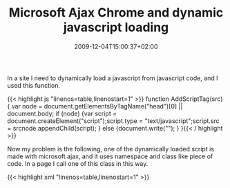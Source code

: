 ﻿---
title: "Microsoft Ajax Chrome and dynamic javascript loading"
description: ""
date: 2009-12-04T15:00:37+02:00
draft: false
tags: [General]
categories: [General]
---
In a site I need to dynamically load a javascript from javascript code, and I used this function.

{{< highlight js "linenos=table,linenostart=1" >}}
function AddScriptTag(src) {
var node = document.getElementsByTagName("head")[0] || document.body;
if (node) {var script = document.createElement("script");script.type = "text/javascript";script.src = srcnode.appendChild(script);
} else {document.write("<script src='" + src + "' type='text/javascript'></script>");
}
}{{< / highlight >}}

<!-- Code inserted with Steve Dunn's Windows Live Writer Code Formatter Plugin.  http://dunnhq.com -->

Now my problem is the following, one of the dynamically loaded script is made with microsoft ajax, and it uses namespace and class like piece of code. In a page I call one of this class in this way.

{{< highlight xml "linenos=table,linenostart=1" >}}
<script type="text/javascript">

        var multiSelector = new NSxxxx.MultiSelector('nselected', <%= MultiSelectionStatus %>);{{< / highlight >}}

<!-- Code inserted with Steve Dunn's Windows Live Writer Code Formatter Plugin.  http://dunnhq.com -->

Ok, this is quite old code that is still in production, I really do not like using javascript this way, but at the time this code was written, this was the solution of choiche. The problem is that everything works fine, except in Chrome, where I have an error of type â€œNSRilevazioni is undefinedâ€.

This is due to the fact that when this piece of script gets loaded, the NSRilevazioni script is loaded with the above function, but it still not executed, so the namespace is not registered. Too bad.

A quick and really dirty solution is the following one.

{{< highlight CSharp "linenos=table,linenostart=1" >}}
<script type="text/javascript">

    function InitializeNSxxxx() {
        if (typeof(NSxxxx) == 'undefined') {
            setTimeout(InitializeNSxxxx, 100);
            return;
        }{{< / highlight >}}

<!-- Code inserted with Steve Dunn's Windows Live Writer Code Formatter Plugin.  http://dunnhq.com -->

This is REALLY DIRTY :), I simply check if the NSRilevazioni namespace is still undefined, and if it is still unregistered I simply fire again the same function to be executed after 100 milliseconds.

Dirty but it works until I have time to pay this technical debt and translate everything to jQuery.

alk.
